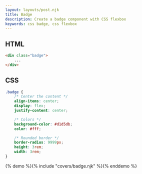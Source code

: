 ```yaml
---
layout: layouts/post.njk
title: Badge
description: Create a badge component with CSS flexbox
keywords: css badge, css flexbox
---
```


## HTML

```html
<div class="badge">
    ...
</div>
```

## CSS

```css
.badge {
    /* Center the content */
    align-items: center;
    display: flex;
    justify-content: center;

    /* Colors */
    background-color: #d1d5db;
    color: #fff;

    /* Rounded border */
    border-radius: 9999px;
    height: 3rem;
    width: 3rem;
}
```

{% demo %}{% include "covers/badge.njk" %}{% enddemo %}
